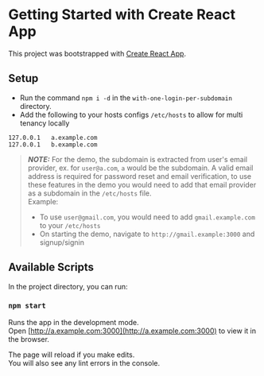 # Getting Started with Create React App

This project was bootstrapped with [Create React App](https://github.com/facebook/create-react-app).

## Setup
- Run the command `npm i -d` in the `with-one-login-per-subdomain` directory.
- Add the following to your hosts configs `/etc/hosts` to allow for multi tenancy locally
```
127.0.0.1   a.example.com
127.0.0.1   b.example.com
```

> **_NOTE:_**  For the demo, the subdomain is extracted from user's email provider, ex. for `user@a.com`, `a` would be the subdomain. A valid email address is required for password reset and email verification, to use these features in the demo you would need to add that email provider as a subdomain in the `/etc/hosts` file.  
> Example:  
> - To use `user@gmail.com`, you would need to add `gmail.example.com` to your `/etc/hosts`
> - On starting the demo, navigate to `http://gmail.example:3000` and signup/signin

## Available Scripts

In the project directory, you can run:

### `npm start`

Runs the app in the development mode.\
Open [http://a.example.com:3000](http://a.example.com:3000) to view it in the browser.

The page will reload if you make edits.\
You will also see any lint errors in the console.